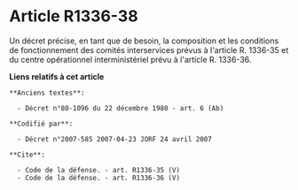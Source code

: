# Article R1336-38

Un décret précise, en tant que de besoin, la composition et les conditions de fonctionnement des comités interservices prévus
à l'article R. 1336-35 et du centre opérationnel interministériel prévu à l'article R. 1336-36.

**Liens relatifs à cet article**

	**Anciens textes**:

	  - Décret n°80-1096 du 22 décembre 1980 - art. 6 (Ab)

	**Codifié par**:

	  - Décret n°2007-585 2007-04-23 JORF 24 avril 2007

	**Cite**:

	  - Code de la défense. - art. R1336-35 (V)
	  - Code de la défense. - art. R1336-36 (V)
